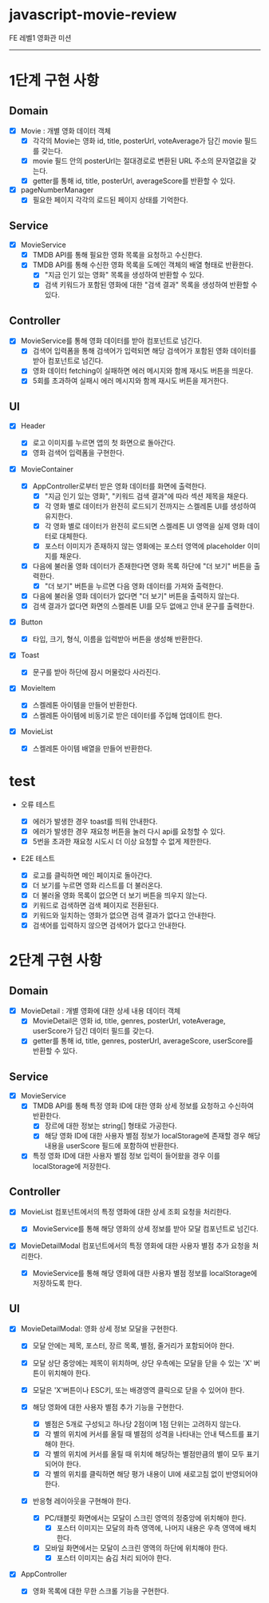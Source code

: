 # javascript-movie-review

FE 레벨1 영화관 미션

---

# 1단계 구현 사항

## Domain

- [x] Movie : 개별 영화 데이터 객체
  - [x] 각각의 Movie는 영화 id, title, posterUrl, voteAverage가 담긴 movie 필드를 갖는다.
  - [x] movie 필드 안의 posterUrl는 절대경로로 변환된 URL 주소의 문자열값을 갖는다.
  - [x] getter를 통해 id, title, posterUrl, averageScore를 반환할 수 있다.
- [x] pageNumberManager
  - [x] 필요한 페이지 각각의 로드된 페이지 상태를 기억한다.

## Service

- [x] MovieService
  - [x] TMDB API를 통해 필요한 영화 목록을 요청하고 수신한다.
  - [x] TMDB API를 통해 수신한 영화 목록을 도메인 객체의 배열 형태로 반환한다.
    - [x] "지금 인기 있는 영화" 목록을 생성하여 반환할 수 있다.
    - [x] 검색 키워드가 포함된 영화에 대한 "검색 결과" 목록을 생성하여 반환할 수 있다.

## Controller

- [x] MovieService를 통해 영화 데이터를 받아 컴포넌트로 넘긴다.
  - [x] 검색어 입력폼을 통해 검색어가 입력되면 해당 검색어가 포함된 영화 데이터를 받아 컴포넌트로 넘긴다.
  - [x] 영화 데이터 fetching이 실패하면 에러 메시지와 함께 재시도 버튼을 띄운다.
  - [x] 5회를 초과하여 실패시 에러 메시지와 함께 재시도 버튼을 제거한다.

## UI

- [x] Header

  - [x] 로고 이미지를 누르면 앱의 첫 화면으로 돌아간다.
  - [x] 영화 검색어 입력폼을 구현한다.

- [x] MovieContainer

  - [x] AppController로부터 받은 영화 데이터를 화면에 출력한다.
    - [x] "지금 인기 있는 영화", "키워드 검색 결과"에 따라 섹션 제목을 채운다.
    - [x] 각 영화 별로 데이터가 완전히 로드되기 전까지는 스켈레톤 UI를 생성하여 유지한다.
    - [x] 각 영화 별로 데이터가 완전히 로드되면 스켈레톤 UI 영역을 실제 영화 데이터로 대체한다.
    - [x] 포스터 이미지가 존재하지 않는 영화에는 포스터 영역에 placeholder 이미지를 채운다.
  - [x] 다음에 불러올 영화 데이터가 존재한다면 영화 목록 하단에 "더 보기" 버튼을 출력한다.
    - [x] "더 보기" 버튼을 누르면 다음 영화 데이터를 가져와 출력한다.
  - [x] 다음에 불러올 영화 데이터가 없다면 "더 보기" 버튼을 출력하지 않는다.
  - [x] 검색 결과가 없다면 화면의 스켈레톤 UI를 모두 없애고 안내 문구를 출력한다.

- [x] Button

  - [x] 타입, 크기, 형식, 이름을 입력받아 버튼을 생성해 반환한다.

- [x] Toast

  - [x] 문구를 받아 하단에 잠시 머물렀다 사라진다.

- [x] MovieItem

  - [x] 스켈레톤 아이템을 만들어 반환한다.
  - [x] 스켈레톤 아이템에 비동기로 받은 데이터를 주입해 업데이트 한다.

- [x] MovieList
  - [x] 스켈레톤 아이템 배열을 만들어 반환한다.

# test

- 오류 테스트

  - [x] 에러가 발생한 경우 toast를 띄워 안내한다.
  - [x] 에러가 발생한 경우 재요청 버튼을 눌러 다시 api를 요청할 수 있다.
  - [x] 5번을 초과한 재요청 시도시 더 이상 요청할 수 없게 제한한다.

- E2E 테스트

  - [x] 로고를 클릭하면 메인 페이지로 돌아간다.
  - [x] 더 보기를 누르면 영화 리스트를 더 불러온다.
  - [x] 더 불러올 영화 목록이 없으면 더 보기 버튼을 띄우지 않는다.
  - [x] 키워드로 검색하면 검색 페이지로 전환된다.
  - [x] 키워드와 일치하는 영화가 없으면 검색 결과가 없다고 안내한다.
  - [x] 검색어를 입력하지 않으면 검색어가 없다고 안내한다.

# 2단계 구현 사항

## Domain

- [x] MovieDetail : 개별 영화에 대한 상세 내용 데이터 객체
  - [x] MovieDetail은 영화 id, title, genres, posterUrl, voteAverage, userScore가 담긴 데이터 필드를 갖는다.
  - [x] getter를 통해 id, title, genres, posterUrl, averageScore, userScore를 반환할 수 있다.

## Service

- [x] MovieService
  - [x] TMDB API를 통해 특정 영화 ID에 대한 영화 상세 정보를 요청하고 수신하여 반환한다.
    - [x] 장르에 대한 정보는 string[] 형태로 가공한다.
    - [x] 해당 영화 ID에 대한 사용자 별점 정보가 localStorage에 존재할 경우 해당 내용을 userScore 필드에 포함하여 반환한다.
  - [x] 특정 영화 ID에 대한 사용자 별점 정보 입력이 들어왔을 경우 이를 localStorage에 저장한다.

## Controller

- [x] MovieList 컴포넌트에서의 특정 영화에 대한 상세 조회 요청을 처리한다.

  - [x] MovieService를 통해 해당 영화의 상세 정보를 받아 모달 컴포넌트로 넘긴다.

- [x] MovieDetailModal 컴포넌트에서의 특정 영화에 대한 사용자 별점 추가 요청을 처리한다.
  - [x] MovieService를 통해 해당 영화에 대한 사용자 별점 정보를 localStorage에 저장하도록 한다.

## UI

- [x] MovieDetailModal: 영화 상세 정보 모달을 구현한다.

  - [x] 모달 안에는 제목, 포스터, 장르 목록, 별점, 줄거리가 포함되어야 한다.
  - [x] 모달 상단 중앙에는 제목이 위치하며, 상단 우측에는 모달을 닫을 수 있는 'X' 버튼이 위치해야 한다.
  - [x] 모달은 'X'버튼이나 ESC키, 또는 배경영역 클릭으로 닫을 수 있어야 한다.

  - [x] 해당 영화에 대한 사용자 별점 추가 기능을 구현한다.

    - [x] 별점은 5개로 구성되고 하나당 2점이며 1점 단위는 고려하지 않는다.
    - [x] 각 별의 위치에 커서를 올릴 때 별점의 성격을 나타내는 안내 텍스트를 표기해야 한다.
    - [x] 각 별의 위치에 커서를 올릴 때 위치에 해당하는 별점만큼의 별이 모두 표기되어야 한다.
    - [x] 각 별의 위치를 클릭하면 해당 평가 내용이 UI에 새로고침 없이 반영되어야 한다.

  - [x] 반응형 레이아웃을 구현해야 한다.
    - [x] PC/태블릿 화면에서는 모달이 스크린 영역의 정중앙에 위치해야 한다.
      - [x] 포스터 이미지는 모달의 좌측 영역에, 나머지 내용은 우측 영역에 배치한다.
    - [x] 모바일 화면에서는 모달이 스크린 영역의 하단에 위치해야 한다.
      - [x] 포스터 이미지는 숨김 처리 되어야 한다.

- [x] AppController
  - [x] 영화 목록에 대한 무한 스크롤 기능을 구현한다.
